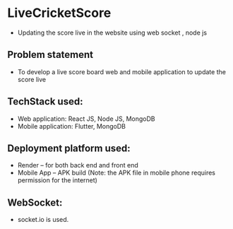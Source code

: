 # LiveCricketScore

- Updating the score live in the website using web socket , node js

## Problem statement
- To develop a live score board web and mobile application to update the score live

## TechStack used:
  - Web application: React JS, Node JS, MongoDB
  - Mobile application: Flutter, MongoDB

## Deployment platform used:
  - Render – for both back end and front end 
  - Mobile App – APK build (Note: the APK file in mobile phone requires permission for the internet)

## WebSocket:
  - socket.io is used. 
